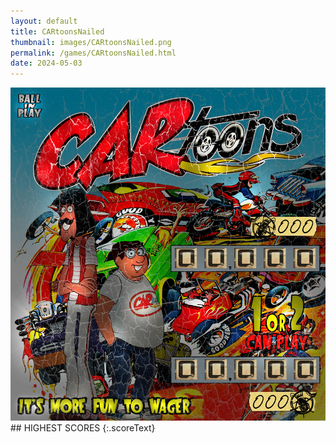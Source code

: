 ```yaml
---
layout: default
title: CARtoonsNailed
thumbnail: images/CARtoonsNailed.png
permalink: /games/CARtoonsNailed.html
date: 2024-05-03
---
```


<img src="../images/CARtoonsNailed.png" class="gameThumbnail img-fluid mx-auto align-middle">
## HIGHEST SCORES
{:.scoreText}


